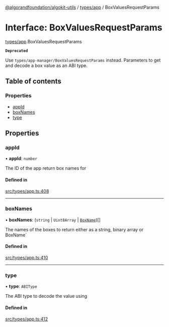 [@algorandfoundation/algokit-utils](../README.md) / [types/app](../modules/types_app.md) / BoxValuesRequestParams

# Interface: BoxValuesRequestParams

[types/app](../modules/types_app.md).BoxValuesRequestParams

**`Deprecated`**

Use `types/app-manager/BoxValuesRequestParams` instead.
Parameters to get and decode a box value as an ABI type.

## Table of contents

### Properties

- [appId](types_app.BoxValuesRequestParams.md#appid)
- [boxNames](types_app.BoxValuesRequestParams.md#boxnames)
- [type](types_app.BoxValuesRequestParams.md#type)

## Properties

### appId

• **appId**: `number`

The ID of the app return box names for

#### Defined in

[src/types/app.ts:408](https://github.com/algorandfoundation/algokit-utils-ts/blob/main/src/types/app.ts#L408)

___

### boxNames

• **boxNames**: (`string` \| `Uint8Array` \| [`BoxName`](types_app.BoxName.md))[]

The names of the boxes to return either as a string, binary array or BoxName`

#### Defined in

[src/types/app.ts:410](https://github.com/algorandfoundation/algokit-utils-ts/blob/main/src/types/app.ts#L410)

___

### type

• **type**: `ABIType`

The ABI type to decode the value using

#### Defined in

[src/types/app.ts:412](https://github.com/algorandfoundation/algokit-utils-ts/blob/main/src/types/app.ts#L412)
